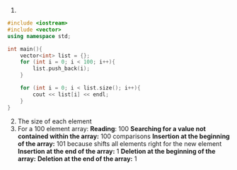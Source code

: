 1.

```c++
#include <iostream>
#include <vector>
using namespace std;

int main(){
    vector<int> list = {};
    for (int i = 0; i < 100; i++){
        list.push_back(i);
    }

    for (int i = 0; i < list.size(); i++){
        cout << list[i] << endl;
    }
}
```



2. The size of each element 
3. For a 100 element array:
   **Reading**: 100
   **Searching for a value not contained within the array:** 100 comparisons
   **Insertion at the beginning of the array:** 101 because shifts all elements right for the new element
   **Insertion at the end of the array:** 1 
   **Deletion at the beginning of the array:** 
   **Deletion at the end of the array:** 1